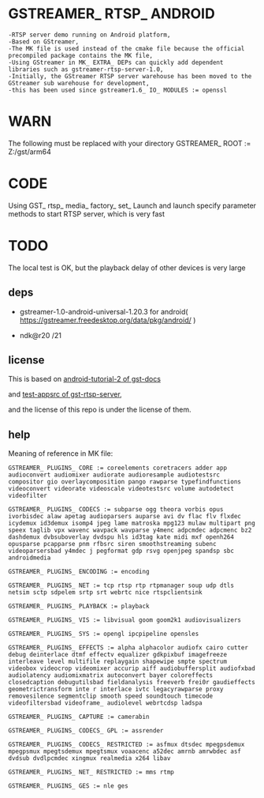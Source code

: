 # GSTREAMER_ RTSP_ ANDROID

	-RTSP server demo running on Android platform,
	-Based on GStreamer,
	-The MK file is used instead of the cmake file because the official precompiled package contains the MK file,
	-Using GStreamer in MK_ EXTRA_ DEPs can quickly add dependent libraries such as gstreamer-rtsp-server-1.0,
	-Initially, the GStreamer RTSP server warehouse has been moved to the GStreamer sub warehouse for development,
	-this has been used since gstreamer1.6_ IO_ MODULES := openssl


# WARN

The following must be replaced with your directory
GSTREAMER_ ROOT := Z:/gst/arm64


# CODE

Using GST_ rtsp_ media_ factory_ set_ Launch and launch specify parameter methods to start RTSP server, which is very fast


# TODO

The local test is OK, but the playback delay of other devices is very large


## deps

- gstreamer-1.0-android-universal-1.20.3 for android( https://gstreamer.freedesktop.org/data/pkg/android/ )

- ndk@r20 /21


## license


This is based on [android-tutorial-2 of gst-docs]( https://github.com/GStreamer/gst-docs/tree/master/examples/tutorials/android/android-tutorial-2 )

and [test-appsrc of gst-rtsp-server]( https://github.com/GStreamer/gst-rtsp-server/blob/master/examples/test-appsrc.c ),

and the license of this repo is under the license of them.


## help

Meaning of reference in MK file:

	GSTREAMER_ PLUGINS_ CORE := coreelements coretracers adder app audioconvert audiomixer audiorate audioresample audiotestsrc compositor gio overlaycomposition pango rawparse typefindfunctions videoconvert videorate videoscale videotestsrc volume autodetect videofilter

	GSTREAMER_ PLUGINS_ CODECS := subparse ogg theora vorbis opus ivorbisdec alaw apetag audioparsers auparse avi dv flac flv flxdec icydemux id3demux isomp4 jpeg lame matroska mpg123 mulaw multipart png speex taglib vpx wavenc wavpack wavparse y4menc adpcmdec adpcmenc bz2 dashdemux dvbsuboverlay dvdspu hls id3tag kate midi mxf openh264 opusparse pcapparse pnm rfbsrc siren smoothstreaming subenc videoparsersbad y4mdec j pegformat gdp rsvg openjpeg spandsp sbc androidmedia

	GSTREAMER_ PLUGINS_ ENCODING := encoding

	GSTREAMER_ PLUGINS_ NET := tcp rtsp rtp rtpmanager soup udp dtls netsim sctp sdpelem srtp srt webrtc nice rtspclientsink

	GSTREAMER_ PLUGINS_ PLAYBACK := playback

	GSTREAMER_ PLUGINS_ VIS := libvisual goom goom2k1 audiovisualizers

	GSTREAMER_ PLUGINS_ SYS := opengl ipcpipeline opensles

	GSTREAMER_ PLUGINS_ EFFECTS := alpha alphacolor audiofx cairo cutter debug deinterlace dtmf effectv equalizer gdkpixbuf imagefreeze interleave level multifile replaygain shapewipe smpte spectrum videobox videocrop videomixer accurip aiff audiobuffersplit audiofxbad audiolatency audiomixmatrix autoconvert bayer coloreffects closedcaption debugutilsbad fieldanalysis freeverb frei0r gaudieffects geometrictransform inte r interlace ivtc legacyrawparse proxy removesilence segmentclip smooth speed soundtouch timecode videofiltersbad videoframe_ audiolevel webrtcdsp ladspa

	GSTREAMER_ PLUGINS_ CAPTURE := camerabin

	GSTREAMER_ PLUGINS_ CODECS_ GPL := assrender

	GSTREAMER_ PLUGINS_ CODECS_ RESTRICTED := asfmux dtsdec mpegpsdemux mpegpsmux mpegtsdemux mpegtsmux voaacenc a52dec amrnb amrwbdec asf dvdsub dvdlpcmdec xingmux realmedia x264 libav

	GSTREAMER_ PLUGINS_ NET_ RESTRICTED := mms rtmp

	GSTREAMER_ PLUGINS_ GES := nle ges

